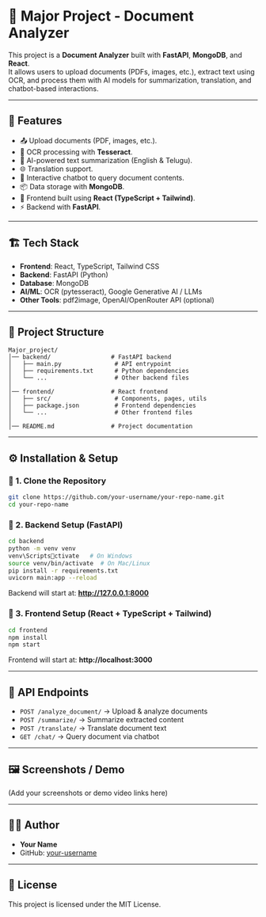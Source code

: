 # 📄 Major Project - Document Analyzer

This project is a **Document Analyzer** built with **FastAPI**, **MongoDB**, and **React**.  
It allows users to upload documents (PDFs, images, etc.), extract text using OCR, and process them with AI models for summarization, translation, and chatbot-based interactions.

---

## 🚀 Features
- 📤 Upload documents (PDF, images, etc.).
- 🔎 OCR processing with **Tesseract**.
- 🤖 AI-powered text summarization (English & Telugu).
- 🌐 Translation support.
- 💬 Interactive chatbot to query document contents.
- 📦 Data storage with **MongoDB**.
- 🎨 Frontend built using **React (TypeScript + Tailwind)**.
- ⚡ Backend with **FastAPI**.

---

## 🏗️ Tech Stack
- **Frontend**: React, TypeScript, Tailwind CSS  
- **Backend**: FastAPI (Python)  
- **Database**: MongoDB  
- **AI/ML**: OCR (pytesseract), Google Generative AI / LLMs  
- **Other Tools**: pdf2image, OpenAI/OpenRouter API (optional)

---

## 📂 Project Structure
```
Major_project/
│── backend/                 # FastAPI backend
│   ├── main.py               # API entrypoint
│   ├── requirements.txt      # Python dependencies
│   └── ...                   # Other backend files
│
│── frontend/                # React frontend
│   ├── src/                  # Components, pages, utils
│   ├── package.json          # Frontend dependencies
│   └── ...                   # Other frontend files
│
│── README.md                # Project documentation
```

---

## ⚙️ Installation & Setup

### 🔹 1. Clone the Repository
```bash
git clone https://github.com/your-username/your-repo-name.git
cd your-repo-name
```

### 🔹 2. Backend Setup (FastAPI)
```bash
cd backend
python -m venv venv
venv\Scriptsctivate   # On Windows
source venv/bin/activate  # On Mac/Linux
pip install -r requirements.txt
uvicorn main:app --reload
```

Backend will start at: **http://127.0.0.1:8000**

### 🔹 3. Frontend Setup (React + TypeScript + Tailwind)
```bash
cd frontend
npm install
npm start
```

Frontend will start at: **http://localhost:3000**

---

## 📌 API Endpoints
- `POST /analyze_document/` → Upload & analyze documents  
- `POST /summarize/` → Summarize extracted content  
- `POST /translate/` → Translate document text  
- `GET /chat/` → Query document via chatbot  

---

## 🖼️ Screenshots / Demo
(Add your screenshots or demo video links here)

---

## 👨‍💻 Author
- **Your Name**  
- GitHub: [your-username](https://github.com/your-username)

---

## 📜 License
This project is licensed under the MIT License.
